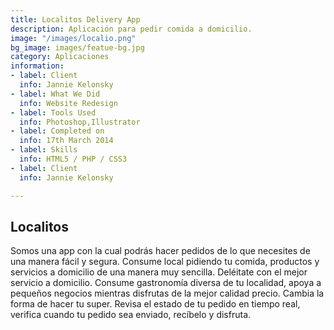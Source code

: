 ```yaml
---
title: Localitos Delivery App
description: Aplicación para pedir comida a domicilio.
image: "/images/localio.png"
bg_image: images/featue-bg.jpg
category: Aplicaciones
information:
- label: Client
  info: Jannie Kelonsky
- label: What We Did
  info: Website Redesign
- label: Tools Used
  info: Photoshop,Illustrator
- label: Completed on
  info: 17th March 2014
- label: Skills
  info: HTML5 / PHP / CSS3
- label: Client
  info: Jannie Kelonsky

---
```

## Localitos

Somos una app con la cual podrás hacer pedidos de lo que necesites de una manera fácil y segura. Consume local pidiendo tu comida, productos y servicios a domicilio de una manera muy sencilla. Deléitate con el mejor servicio a domicilio. Consume gastronomía diversa de tu localidad, apoya a pequeños negocios mientras disfrutas de la mejor calidad precio. Cambia la forma de hacer tu super. Revisa el estado de tu pedido en tiempo real, verifica cuando tu pedido sea enviado, recíbelo y disfruta.